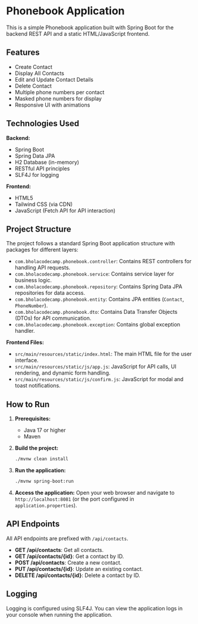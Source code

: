 # Phonebook Application

This is a simple Phonebook application built with Spring Boot for the backend REST API and a static HTML/JavaScript frontend.

## Features

- Create Contact
- Display All Contacts
- Edit and Update Contact Details
- Delete Contact
- Multiple phone numbers per contact
- Masked phone numbers for display
- Responsive UI with animations

## Technologies Used

**Backend:**
- Spring Boot
- Spring Data JPA
- H2 Database (in-memory)
- RESTful API principles
- SLF4J for logging

**Frontend:**
- HTML5
- Tailwind CSS (via CDN)
- JavaScript (Fetch API for API interaction)

## Project Structure

The project follows a standard Spring Boot application structure with packages for different layers:

- `com.bholacodecamp.phonebook.controller`: Contains REST controllers for handling API requests.
- `com.bholacodecamp.phonebook.service`: Contains service layer for business logic.
- `com.bholacodecamp.phonebook.repository`: Contains Spring Data JPA repositories for data access.
- `com.bholacodecamp.phonebook.entity`: Contains JPA entities (`Contact`, `PhoneNumber`).
- `com.bholacodecamp.phonebook.dto`: Contains Data Transfer Objects (DTOs) for API communication.
- `com.bholacodecamp.phonebook.exception`: Contains global exception handler.

**Frontend Files:**
- `src/main/resources/static/index.html`: The main HTML file for the user interface.
- `src/main/resources/static/js/app.js`: JavaScript for API calls, UI rendering, and dynamic form handling.
- `src/main/resources/static/js/confirm.js`: JavaScript for modal and toast notifications.

## How to Run

1.  **Prerequisites:**
    - Java 17 or higher
    - Maven

2.  **Build the project:**
    ```bash
    ./mvnw clean install
    ```

3.  **Run the application:**
    ```bash
    ./mvnw spring-boot:run
    ```

4.  **Access the application:**
    Open your web browser and navigate to `http://localhost:8081` (or the port configured in `application.properties`).

## API Endpoints

All API endpoints are prefixed with `/api/contacts`.

-   **GET /api/contacts**: Get all contacts.
-   **GET /api/contacts/{id}**: Get a contact by ID.
-   **POST /api/contacts**: Create a new contact.
-   **PUT /api/contacts/{id}**: Update an existing contact.
-   **DELETE /api/contacts/{id}**: Delete a contact by ID.

## Logging

Logging is configured using SLF4J. You can view the application logs in your console when running the application.
